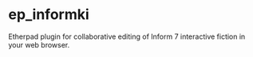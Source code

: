 # ep_informki
Etherpad plugin for collaborative editing of Inform 7 interactive fiction in your web browser.
